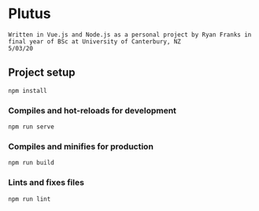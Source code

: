# Plutus

```
Written in Vue.js and Node.js as a personal project by Ryan Franks in final year of BSc at University of Canterbury, NZ
5/03/20
```
## Project setup
```
npm install
```

### Compiles and hot-reloads for development
```
npm run serve
```

### Compiles and minifies for production
```
npm run build
```

### Lints and fixes files
```
npm run lint
```
